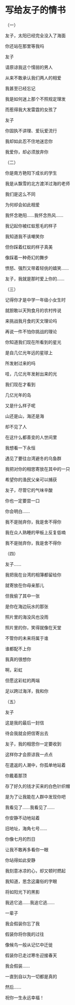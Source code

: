 # 写给友子的情书

（一） 

友子，太阳已经完全没入了海面 

你还站在那里等我吗 

友子 

请原谅我这个懦弱的男人 

从来不敢承认我们两人的相爱 

我甚至已经忘记 

我是如何迷上那个不照规定理发 

而惹得我大发雷霆的女孩了 

友子 

你固执不讲理、爱玩爱流行 

我却如此忍不住地迷恋你 

我爱你，却必须放弃你 

（二） 

你是南方艳阳下成长的学生 

我是从飘雪的北方渡洋过海的老师 

我们是这么不同 

为何却会如此相爱 

我怀念艳阳……我怀念热风…… 

我记起你被红蚁惹毛的样子 

我知道我不该嘲笑你 

但你踩着红蚁的样子真美 

像踩着一种奇幻的舞步 

愤怒、强烈又带着轻佻的嬉笑…… 

友子，我就是那时爱上你的…… 

（三） 

记得你才是中学一年级小女生时 

就胆敢以天狗食月的农村传说 

来挑战我月食的天文理论吗 

再说一件不怕你挑战的理论 

你知道我们现在所看到的星光 

是自几亿光年远的星球上 

所发射过来的吗 

哇，几亿光年发射出来的光 

我们现在才看到 

几亿光年的岛 

又是什么样子呢 

山还是山，海还是海 

却不见了人 

在这什么都善变的人世间里 

我想看一下永恒 

遇见了要往台湾避冬的乌鱼群 

我把对你的相思寄放在其中的一只 

希望你的渔民父亲可以捕获 

友子，尽管它的气味辛酸 

你也一定要尝一口 

你会明白…… 

我不是抛弃你，我是舍不得你 

我在众人熟睡的甲板上反复低喃 

我不是抛弃你，我是舍不得你 

（四） 

友子…… 

我把我在台湾的相簿都留给你 

就寄放在你母亲那儿 

但我偷了其中一张 

是你在海边玩水的那张 

照片里的海没风也没雨 

照片里的你，笑得就像在天堂 

不管你的未来将属于谁 

谁都配不上你 

我真的很想你 

啊，彩虹 

但愿这彩虹的两端 

足以跨过海洋，我和你 

（五） 

友子 

这是我的最后一封信 

待会我就会把信寄出去 

友子，我的相思你一定要收到 

这样你才会原谅我一点点 

在遣返的人潮中，你孤单地站着 

你戴着那顶 

存了好久的钱才买来的白色针织帽 

是为了让我能在人群中发现你吧 

我看见了……我看见了…… 

你安静不动地站着 

旧地址，海角七号…… 

你像七月的烈日 

让我不敢再多看你一眼 

你站得如此安静 

我刻意冰凉的心，却又顿时燃起 

我知道，思念这庸俗的字眼 

将如阳光下的黑影 

我逃它追……我追它逃…… 

一辈子 

我会假装你忘了我 

假装你将你我的过往 

像候鸟一般从记忆中迁徙 

假装你已走过寒冬迎接春天 

我会假装…… 

一直到自以为一切都是真的 

然后…… 

祝你一生永远幸福！